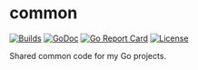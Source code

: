 # common

[![Builds](https://img.shields.io/github/checks-status/revett/common/main?label=build&style=flat-square)](https://github.com/revett/common/actions?query=branch%3Amain)
[![GoDoc](https://img.shields.io/badge/go-documentation-blue.svg?style=flat-square)](https://pkg.go.dev/github.com/revett/common)
[![Go Report Card](https://goreportcard.com/badge/github.com/revett/common?style=flat-square)](https://goreportcard.com/report/github.com/revett/common)
[![License](https://img.shields.io/badge/license-mit-blue.svg?style=flat-square)](https://github.com/revett/common/blob/main/LICENSE)

Shared common code for my Go projects.

